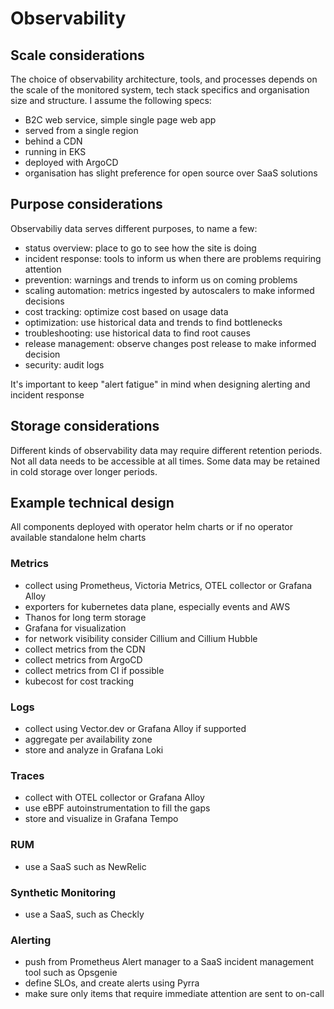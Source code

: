 # Observability
## Scale considerations
The choice of observability architecture, tools, and processes depends on the scale of the monitored system, tech stack specifics and organisation size and structure.
I assume the following specs:
- B2C web service, simple single page web app
- served from a single region
- behind a CDN
- running in EKS
- deployed with ArgoCD
- organisation has slight preference for open source over SaaS solutions

## Purpose considerations
Observabiliy data serves different purposes, to name a few:
- status overview: place to go to see how the site is doing
- incident response: tools to inform us when there are problems requiring attention
- prevention: warnings and trends to inform us on coming problems
- scaling automation: metrics ingested by autoscalers to make informed decisions
- cost tracking: optimize cost based on usage data
- optimization: use historical data and trends to find bottlenecks
- troubleshooting: use historical data to find root causes
- release management: observe changes post release to make informed decision
- security: audit logs

It's important to keep "alert fatigue" in mind when designing alerting and incident response

## Storage considerations
Different kinds of observability data may require different retention periods. 
Not all data needs to be accessible at all times. Some data may be retained in cold storage over longer periods.

## Example technical design
All components deployed with operator helm charts or if no operator available standalone helm charts

### Metrics
- collect using Prometheus, Victoria Metrics, OTEL collector or Grafana Alloy
- exporters for kubernetes data plane, especially events and AWS
- Thanos for long term storage
- Grafana for visualization
- for network visibility consider Cillium and Cillium Hubble 
- collect metrics from the CDN
- collect metrics from ArgoCD
- collect metrics from CI if possible
- kubecost for cost tracking

### Logs
- collect using Vector.dev or Grafana Alloy if supported
- aggregate per availability zone
- store and analyze in Grafana Loki

### Traces
- collect with OTEL collector or Grafana Alloy
- use eBPF autoinstrumentation to fill the gaps
- store and visualize in Grafana Tempo

### RUM
- use a SaaS such as NewRelic

### Synthetic Monitoring
- use a SaaS, such as Checkly

### Alerting
- push from Prometheus Alert manager to a SaaS incident management tool such as Opsgenie
- define SLOs, and create alerts using Pyrra
- make sure only items that require immediate attention are sent to on-call


